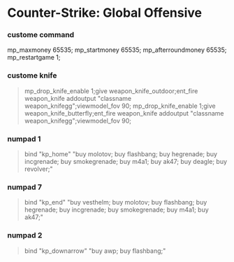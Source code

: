 # Counter-Strike: Global Offensive
### custome command
mp_maxmoney 65535;
mp_startmoney 65535;
mp_afterroundmoney 65535;
mp_restartgame 1;

### custome knife
>mp_drop_knife_enable 1;give weapon_knife_outdoor;ent_fire weapon_knife addoutput "classname weapon_knifegg";viewmodel_fov 90;
>mp_drop_knife_enable 1;give weapon_knife_butterfly;ent_fire weapon_knife addoutput "classname weapon_knifegg";viewmodel_fov 90;

### numpad 1
>bind "kp_home" "buy molotov; buy flashbang; buy hegrenade; buy incgrenade; buy smokegrenade; buy m4a1; buy ak47; buy deagle; buy revolver;"
### numpad 7
>bind "kp_end" "buy vesthelm; buy molotov; buy flashbang; buy hegrenade; buy incgrenade; buy smokegrenade; buy m4a1; buy ak47;"
### numpad 2
>bind "kp_downarrow" "buy awp; buy flashbang;"
